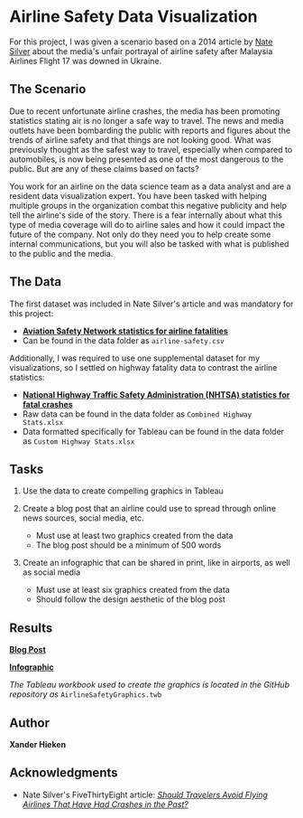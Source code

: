 # Airline Safety Data Visualization

For this project, I was given a scenario based on a 2014 article by [Nate Silver](https://fivethirtyeight.com/contributors/nate-silver/) about the media's unfair portrayal of airline safety after Malaysia Airlines Flight 17 was downed in Ukraine. 

## The Scenario
Due to recent unfortunate airline crashes, the media has been promoting statistics stating air is no longer a safe way to travel. The news and media outlets have been bombarding the public with reports and figures about the trends of airline safety and that things are not looking good. What was previously thought as the safest way to travel, especially when compared to automobiles, is now being presented as one of the most dangerous to the public. But are any of these claims based on facts?

You work for an airline on the data science team as a data analyst and are a resident data visualization expert. You have been tasked with helping multiple groups in the organization combat this negative publicity and help tell the airline's side of the story. There is a fear internally about what this type of media coverage will do to airline sales and how it could impact the future of the company. Not only do they need you to help create some internal communications, but you will also be tasked with what is published to the public and the media.

## The Data
The first dataset was included in Nate Silver's article and was mandatory for this project:
* [**Aviation Safety Network statistics for airline fatalities**](https://github.com/fivethirtyeight/data/tree/master/airline-safety)
* Can be found in the data folder as `airline-safety.csv`

Additionally, I was required to use one supplemental dataset for my visualizations, so I settled on highway fatality data to contrast the airline statistics:
* [**National Highway Traffic Safety Administration (NHTSA) statistics for fatal crashes**](https://www-fars.nhtsa.dot.gov/Main/index.aspx)
* Raw data can be found in the data folder as `Combined Highway Stats.xlsx`
* Data formatted specifically for Tableau can be found in the data folder as `Custom Highway Stats.xlsx`

## Tasks
1. Use the data to create compelling graphics in Tableau

2. Create a blog post that an airline could use to spread through online news sources, social media, etc.
	* Must use at least two graphics created from the data
	* The blog post should be a minimum of 500 words 

3. Create an infographic that can be shared in print, like in airports, as well as social media
	* Must use at least six graphics created from the data
	* Should follow the design aesthetic of the blog post

## Results
[**Blog Post**](https://xanderhieken.github.io/assets/AirlineSafetyBlogPost.pdf)

[**Infographic**](https://xanderhieken.github.io/assets/AirlineSafetyInfographic.pdf)

*The Tableau workbook used to create the graphics is located in the GitHub repository as* `AirlineSafetyGraphics.twb`
	
## Author

**Xander Hieken**


## Acknowledgments

* Nate Silver's FiveThirtyEight article: *[Should Travelers Avoid Flying Airlines That Have Had Crashes in the Past?](https://fivethirtyeight.com/features/should-travelers-avoid-flying-airlines-that-have-had-crashes-in-the-past/)*
